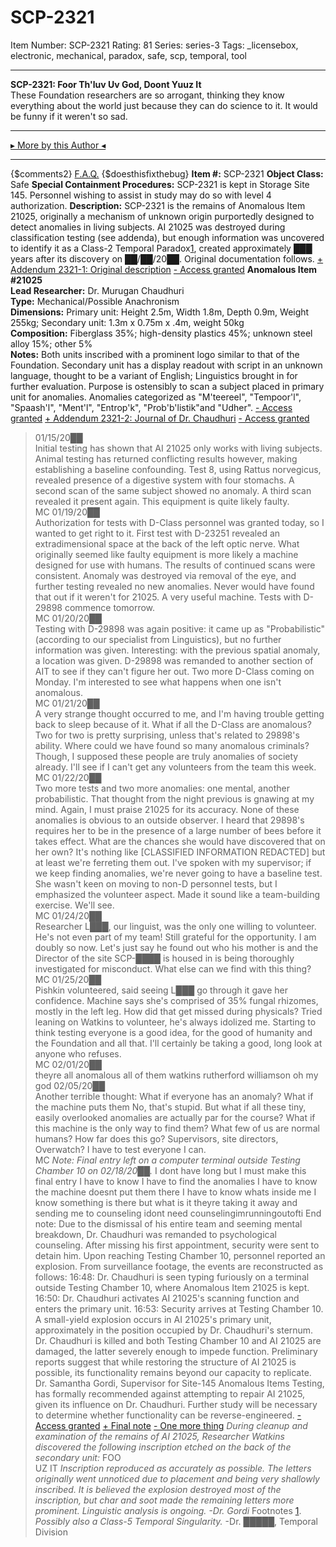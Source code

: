 # SCP-2321
Item Number: SCP-2321
Rating: 81
Series: series-3
Tags: _licensebox, electronic, mechanical, paradox, safe, scp, temporal, tool

---

**SCP-2321: Foor Th'luv Uv God, Doont Yuuz It**  
These Foundation researchers are so arrogant, thinking they know everything about the world just because they can do science to it. It would be funny if it weren't so sad.
* * *
[▸ More by this Author ◂](http://scp-wiki.wikidot.com/personnel-file-t-lees)
* * *
{$comments2}
[F.A.Q.](https://scp-wiki.wikidot.com/component:info-ayers)
{$doesthisfixthebug}
**Item #:** SCP-2321
**Object Class:** Safe
**Special Containment Procedures:** SCP-2321 is kept in Storage Site 145. Personnel wishing to assist in study may do so with level 4 authorization.
**Description:** SCP-2321 is the remains of Anomalous Item 21025, originally a mechanism of unknown origin purportedly designed to detect anomalies in living subjects. AI 21025 was destroyed during classification testing (see addenda), but enough information was uncovered to identify it as a Class-2 Temporal Paradox[1](javascript:;), created approximately ███ years after its discovery on ██/██/20██. Original documentation follows.
[\+ Addendum 2321-1: Original description](javascript:;)
[\- Access granted](javascript:;)
**Anomalous Item #21025**  
**Lead Researcher:** Dr. Murugan Chaudhuri  
**Type:** Mechanical/Possible Anachronism  
**Dimensions:** Primary unit: Height 2.5m, Width 1.8m, Depth 0.9m, Weight 255kg; Secondary unit: 1.3m x 0.75m x .4m, weight 50kg  
**Composition:** Fiberglass 35%; high-density plastics 45%; unknown steel alloy 15%; other 5%  
**Notes:** Both units inscribed with a prominent logo similar to that of the Foundation. Secondary unit has a display readout with script in an unknown language, thought to be a variant of English; Linguistics brought in for further evaluation. Purpose is ostensibly to scan a subject placed in primary unit for anomalies. Anomalies categorized as "M'teereel", "Tempoor'l", "Spaash'l", "Ment'l", "Entrop'k", "Prob'b'listik"and "Udher".
[\- Access granted](javascript:;)
[\+ Addendum 2321-2: Journal of Dr. Chaudhuri](javascript:;)
[\- Access granted](javascript:;)
> 01/15/20██  
>  Initial testing has shown that AI 21025 only works with living subjects. Animal testing has returned conflicting results however, making establishing a baseline confounding. Test 8, using Rattus norvegicus, revealed presence of a digestive system with four stomachs. A second scan of the same subject showed no anomaly. A third scan revealed it present again. This equipment is quite likely faulty.  
>  MC
> 01/19/20██  
>  Authorization for tests with D-Class personnel was granted today, so I wanted to get right to it. First test with D-23251 revealed an extradimensional space at the back of the left optic nerve. What originally seemed like faulty equipment is more likely a machine designed for use with humans. The results of continued scans were consistent. Anomaly was destroyed via removal of the eye, and further testing revealed no new anomalies. Never would have found that out if it weren't for 21025. A very useful machine. Tests with D-29898 commence tomorrow.  
>  MC
> 01/20/20██  
>  Testing with D-29898 was again positive: it came up as "Probabilistic" (according to our specialist from Linguistics), but no further information was given. Interesting: with the previous spatial anomaly, a location was given. D-29898 was remanded to another section of AIT to see if they can't figure her out. Two more D-Class coming on Monday. I'm interested to see what happens when one isn't anomalous.  
>  MC
> 01/21/20██  
>  A very strange thought occurred to me, and I'm having trouble getting back to sleep because of it. What if all the D-Class are anomalous? Two for two is pretty surprising, unless that's related to 29898's ability. Where could we have found so many anomalous criminals? Though, I supposed these people are truly anomalies of society already. I'll see if I can't get any volunteers from the team this week.  
>  MC
> 01/22/20██  
>  Two more tests and two more anomalies: one mental, another probabilistic. That thought from the night previous is gnawing at my mind. Again, I must praise 21025 for its accuracy. None of these anomalies is obvious to an outside observer. I heard that 29898's requires her to be in the presence of a large number of bees before it takes effect. What are the chances she would have discovered that on her own? It's nothing like [CLASSIFIED INFORMATION REDACTED] but at least we're ferreting them out. I've spoken with my supervisor; if we keep finding anomalies, we're never going to have a baseline test. She wasn't keen on moving to non-D personnel tests, but I emphasized the volunteer aspect. Made it sound like a team-building exercise. We'll see.  
>  MC
> 01/24/20██  
>  Researcher L███, our linguist, was the only one willing to volunteer. He's not even part of my team! Still grateful for the opportunity. I am doubly so now. Let's just say he found out who his mother is and the Director of the site SCP-████ is housed in is being thoroughly investigated for misconduct. What else can we find with this thing?  
>  MC
> 01/25/20██  
>  Pishkin volunteered, said seeing L███ go through it gave her confidence. Machine says she's comprised of 35% fungal rhizomes, mostly in the left leg. How did that get missed during physicals? Tried leaning on Watkins to volunteer, he's always idolized me. Starting to think testing everyone is a good idea, for the good of humanity and the Foundation and all that. I'll certainly be taking a good, long look at anyone who refuses.  
>  MC
> 02/01/20██  
>  theyre all anomalous all of them watkins rutherford williamson oh my god
> 02/05/20██  
>  Another terrible thought: What if everyone has an anomaly? What if the machine puts them No, that's stupid. But what if all these tiny, easily overlooked anomalies are actually par for the course? What if this machine is the only way to find them? What few of us are normal humans? How far does this go? Supervisors, site directors, Overwatch? I have to test everyone I can.  
>  MC
_Note: Final entry left on a computer terminal outside Testing Chamber 10 on 02/18/20██._
> I dont have long but I must make this final entry I have to know I have to find the anomalies I have to know the machine doesnt put them there I have to know whats inside me I know something is there but what is it theyre taking it away and sending me to counseling idont need counselingimrunningoutofti
End note: Due to the dismissal of his entire team and seeming mental breakdown, Dr. Chaudhuri was remanded to psychological counseling. After missing his first appointment, security were sent to detain him. Upon reaching Testing Chamber 10, personnel reported an explosion. From surveillance footage, the events are reconstructed as follows:
> 16:48: Dr. Chaudhuri is seen typing furiously on a terminal outside Testing Chamber 10, where Anomalous Item 21025 is kept.
> 16:50: Dr. Chaudhuri activates AI 21025's scanning function and enters the primary unit.
> 16:53: Security arrives at Testing Chamber 10. A small-yield explosion occurs in AI 21025's primary unit, approximately in the position occupied by Dr. Chaudhuri's sternum. Dr. Chaudhuri is killed and both Testing Chamber 10 and AI 21025 are damaged, the latter severely enough to impede function.
Preliminary reports suggest that while restoring the structure of AI 21025 is possible, its functionality remains beyond our capacity to replicate. Dr. Samantha Gordi, Supervisor for Site-145 Anomalous Items Testing, has formally recommended against attempting to repair AI 21025, given its influence on Dr. Chaudhuri. Further study will be necessary to determine whether functionality can be reverse-engineered.
[\- Access granted](javascript:;)
[\+ Final note](javascript:;)
[\- One more thing](javascript:;)
_During cleanup and examination of the remains of AI 21025, Researcher Watkins discovered the following inscription etched on the back of the secondary unit:_
> FOO  
>  UZ IT
_Inscription reproduced as accurately as possible. The letters originally went unnoticed due to placement and being very shallowly inscribed. It is believed the explosion destroyed most of the inscription, but char and soot made the remaining letters more prominent. Linguistic analysis is ongoing._
_-Dr. Gordi_
Footnotes
[1](javascript:;). _Possibly also a Class-5 Temporal Singularity._ -Dr. █████, Temporal Division